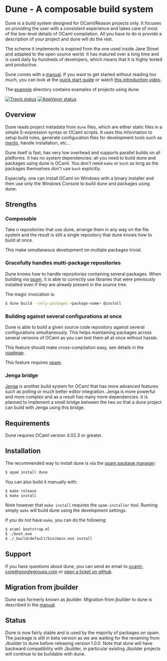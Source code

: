 Dune - A composable build system
================================

Dune is a build system designed for OCaml/Reason projects only. It
focuses on providing the user with a consistent experience and takes
care of most of the low-level details of OCaml compilation. All you
have to do is provide a description of your project and dune will
do the rest.

The scheme it implements is inspired from the one used inside Jane
Street and adapted to the open source world. It has matured over a
long time and is used daily by hundreds of developers, which means
that it is highly tested and productive.

Dune comes with a [manual][manual]. If you want to get started
without reading too much, you can look at the [quick start
guide][quick-start] or watch [this introduction video][video].

The [example][example] directory contains examples of projects using
dune.

[![Travis status][travis-img]][travis] [![AppVeyor status][appveyor-img]][appveyor]

[manual]:         https://dune.readthedocs.io/en/latest/
[quick-start]:    https://dune.readthedocs.io/en/latest/quick-start.html
[example]:        https://github.com/ocaml/dune/tree/master/example
[travis]:         https://travis-ci.org/ocaml/dune
[travis-img]:     https://travis-ci.org/ocaml/dune.svg?branch=master
[appveyor]:       https://ci.appveyor.com/project/diml/dune/branch/master
[appveyor-img]:   https://ci.appveyor.com/api/projects/status/rsxayce22e8f2jkp?svg=true
[merlin]:         https://github.com/ocaml/merlin
[opam]:           https://opam.ocaml.org
[jenga]:          https://github.com/janestreet/jenga
[issues]:         https://github.com/ocaml/dune/issues
[topkg-jbuilder]: https://github.com/diml/topkg-jbuilder
[video]:          https://youtu.be/BNZhmMAJarw

Overview
--------

Dune reads project metadata from `dune` files, which are either
static files in a simple S-expression syntax or OCaml scripts. It uses
this information to setup build rules, generate configuration files
for development tools such as [merlin][merlin], handle installation,
etc...

Dune itself is fast, has very low overhead and supports parallel
builds on all platforms. It has no system dependencies: all you need
to build dune and packages using dune is OCaml. You don't need
`make` or `bash` as long as the packages themselves don't use `bash`
explicitly.

Especially, one can install OCaml on Windows with a binary installer
and then use only the Windows Console to build dune and packages
using dune.

Strengths
---------

### Composable

Take n repositories that use dune, arrange them in any way on the
file system and the result is still a single repository that dune
knows how to build at once.

This make simultaneous development on multiple packages trivial.

### Gracefully handles multi-package repositories

Dune knows how to handle repositories containing several
packages. When building via [opam][opam], it is able to correctly use
libraries that were previously installed even if they are already
present in the source tree.

The magic invocation is:

```sh
$ dune build --only-packages <package-name> @install
```

### Building against several configurations at once

Dune is able to build a given source code repository against
several configurations simultaneously. This helps maintaining packages
across several versions of OCaml as you can test them all at once
without hassle.

This feature should make cross-compilation easy, see details in the
[roadmap](ROADMAP.md).

This feature requires [opam][opam].

### Jenga bridge

[Jenga][jenga] is another build system for OCaml that has more
advanced features such as polling or much better editor
integration. Jenga is more powerful and more complex and as a result
has many more dependencies.  It is planned to implement a small bridge
between the two so that a dune project can build with Jenga using
this bridge.

Requirements
------------

Dune requires OCaml version 4.02.3 or greater.

Installation
------------

The recommended way to install dune is via the [opam package manager][opam]:

```sh
$ opam install dune
```

You can also build it manually with:

```sh
$ make release
$ make install
```

Note however that `make install` requires the `opam-installer`
tool. Running simply `make` will build dune using the development
settings.

If you do not have `make`, you can do the following:

```sh
$ ocaml bootstrap.ml
$ ./boot.exe
$ ./_build/default/bin/main.exe install
```

Support
-------

If you have questions about dune, you can send an email to
ocaml-core@googlegroups.com or [open a ticket on github][issues].


Migration from jbuilder
-----------------------

Dune was formerly known as jbuilder. Migration from jbuilder to dune is
described in the [manual](http://dune.readthedocs.io/en/latest/migration.html).

Status
------

Dune is now fairly stable and is used by the majority of packages on
opam. The package is still in beta version as we are waiting for the
renaming from Jbuilder to dune before releasing version 1.0.0. Note
that dune will have backward compatibility with Jbuilder, in particular
existing Jbuilder projects will continue to be buildable with
dune.
